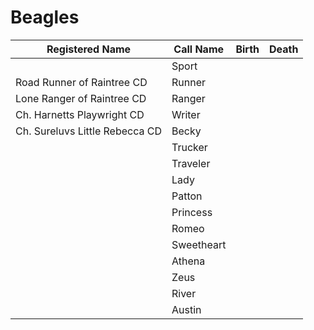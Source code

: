 # Beagles 

| Registered Name | Call Name | Birth | Death |
|-----------------|-----------|-------|-------|
|| Sport ||
| Road Runner of Raintree CD | Runner | |
| Lone Ranger of Raintree CD | Ranger ||
| Ch. Harnetts Playwright CD | Writer ||
| Ch. Sureluvs Little Rebecca CD | Becky ||
|| Trucker ||
|| Traveler ||
|| Lady ||
|| Patton ||
|| Princess ||
|| Romeo ||
|| Sweetheart ||
|| Athena ||
|| Zeus ||
|| River ||
|| Austin ||
